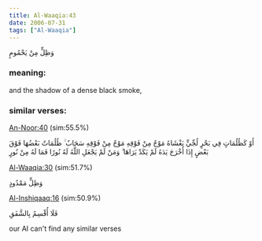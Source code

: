 ```yaml
---
title: Al-Waaqia:43
date: 2006-07-31
tags: ["Al-Waaqia"]
---
```

وَظِلٍّ مِنْ يَحْمُومٍ
### meaning: 
and the shadow of a dense black smoke,
### similar verses: 

[An-Noor:40](/24/40) (sim:55.5%)

أَوْ كَظُلُمَاتٍ فِي بَحْرٍ لُجِّيٍّ يَغْشَاهُ مَوْجٌ مِنْ فَوْقِهِ مَوْجٌ مِنْ فَوْقِهِ سَحَابٌ ۚ ظُلُمَاتٌ بَعْضُهَا فَوْقَ بَعْضٍ إِذَا أَخْرَجَ يَدَهُ لَمْ يَكَدْ يَرَاهَا ۗ وَمَنْ لَمْ يَجْعَلِ اللَّهُ لَهُ نُورًا فَمَا لَهُ مِنْ نُورٍ

[Al-Waaqia:30](/56/30) (sim:51.7%)

وَظِلٍّ مَمْدُودٍ

[Al-Inshiqaaq:16](/84/16) (sim:50.9%)

فَلَا أُقْسِمُ بِالشَّفَقِ

our AI can't find any similar verses

